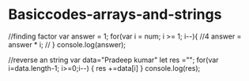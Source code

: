 # Basiccodes-arrays-and-strings
//finding factor
  var answer = 1;
  for(var i = num; i >= 1; i--){  //4
    answer = answer * i; //
  }
  console.log(answer);

  //reverse an string
  var data="Pradeep kumar"
  let res ="";
  for(var i=data.length-1; i>=0;i--)
  {
    res +=data[i]
  }
  console.log(res);
